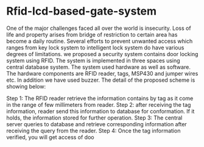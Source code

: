 # Rfid-lcd-based-gate-system
One of the major challenges faced all over the world is insecurity. Loss of life and  property arises from bridge of restriction to certain area has become a daily routine.  Several efforts to prevent unwanted access which ranges from key lock system to  intelligent lock system do have various degrees of limitations.
we proposed a security system contains door locking system using 
RFID. The system is implemented in three spaces using central database system. The 
system used hardware as well as software. The hardware components are RFID 
reader, tags, MSP430 and jumper wires etc. In addition we have used buzzer. The 
detail of the proposed scheme is showing below: 
 
Step 1: The RFID reader retrieve the information contains by tag as it come in the 
range of few millimeters from reader.
Step 2: after receiving the tag information, reader send this information to database 
for conformation. If it holds, the information stored for further operation. 
Step 3: The central server queries to database and retrieve corresponding information 
after receiving the query from the reader.
Step 4: Once the tag information verified, you will get access of doo
